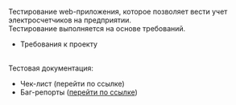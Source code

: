 Тестирование web-приложения, которое позволяет вести учет электросчетчиков на предприятии.<br>
Тестирование выполняется на основе требований.<br>
- Требования к проекту<br><br>

Тестовая документация:<br>
- Чек-лист (перейти по ссылке)<br>
- Баг-репорты (<a href="https://bit.ly/3YNwRLu">перейти по ссылке</a>)
